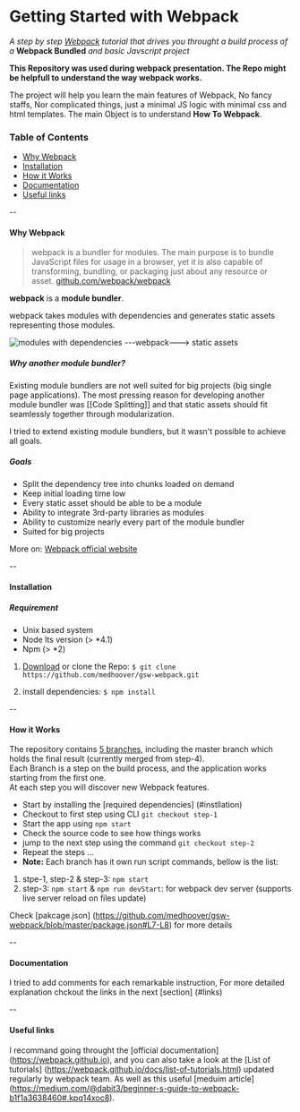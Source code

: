 # Getting Started with Webpack
*A step by step [Webpack](https://webpack.github.io/) tutorial that drives you throught a build process of a* **Webpack Bundled** *and basic Javscript project*


**This Repository was used during webpack presentation. The Repo might be helpfull to understand the way webpack works.**

The project will help you learn the main features of Webpack, No fancy staffs, Nor complicated things, just a minimal JS logic with minimal css and html templates. The main Object is to understand **How To Webpack**.

### Table of Contents
* [Why Webpack](#why-webpack)
* [Installation](#installation)
* [How it Works](#how-it-works)
* [Documentation](#docs)
* [Useful links](#links)


--
<a name="why-webpack"></a>
#### Why Webpack
> webpack is a bundler for modules. The main purpose is to bundle JavaScript files for usage in a browser, yet it is also capable of transforming, bundling, or packaging just about any resource or asset. 
[github.com/webpack/webpack](https://github.com/webpack/webpack)

  
**webpack** is a **module bundler**.

webpack takes modules with dependencies and generates static assets representing those modules.

![modules with dependencies ---webpack---> static assets](http://webpack.github.io/assets/what-is-webpack.png)

##### Why another module bundler?

Existing module bundlers are not well suited for big projects (big single page applications). The most pressing reason for developing another module bundler was [[Code Splitting]] and that static assets should fit seamlessly together through modularization.

I tried to extend existing module bundlers, but it wasn't possible to achieve all goals.

##### Goals

* Split the dependency tree into chunks loaded on demand
* Keep initial loading time low
* Every static asset should be able to be a module
* Ability to integrate 3rd-party libraries as modules
* Ability to customize nearly every part of the module bundler
* Suited for big projects

More on: [Webpack official website](http://webpack.github.io/docs/)

--

<a name="installation"></a>
#### Installation 
##### Requirement
* Unix based system
* Node lts version (> *4.1)
* Npm (> *2)

1. [Download](https://github.com/medhoover/gsw-webpack/archive/master.zip) or clone the Repo:
`$ git clone https://github.com/medhoover/gsw-webpack.git`

2. install dependencies: `$ npm install`

--

<a name="how-it-works"></a>
#### How it Works

The repository contains [5 branches](https://github.com/medhoover/gsw-webpack/branches), including the master branch which holds the final result (currently merged from step-4).  
Each Branch is a step on the build process, and the application works starting from the first one.  
At each step you will discover new Webpack features.

* Start by installing the [required dependencies] (#instllation)
* Checkout to first step using CLI `git checkout step-1`
* Start the app using `npm start`
* Check the source code to see how things works
* jump to the next step using the command `git checkout step-2`
* Repeat the steps ...
* **Note:** Each branch has it own run script commands, bellow is the list:

>
1. stpe-1, step-2 & step-3: `npm start`
2. step-3: `npm start` & `npm run devStart`: for webpack dev server (supports live server reload on files update)

Check [pakcage.json] (https://github.com/medhoover/gsw-webpack/blob/master/package.json#L7-L8) for more details

--

<a name="documentation"></a>
#### Documentation
I tried to add comments for each remarkable instruction, For more detailed explanation chckout the links in the next [section] (#links)

--

<a name="links"></a>
#### Useful links

I recommand going throught the [official documentation] (https://webpack.github.io), and you can also take a look at the [List of tutorials] (https://webpack.github.io/docs/list-of-tutorials.html) updated regularly by webpack team.
As well as this useful [meduim article] (https://medium.com/@dabit3/beginner-s-guide-to-webpack-b1f1a3638460#.kpq14xoc8).